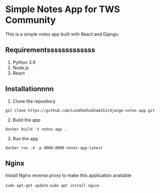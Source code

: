 # Simple Notes App for TWS Community
This is a simple notes app built with React and Django.

## Requirementsssssssssssss
1. Python 3.9
2. Node.js
3. React

## Installationnnn
1. Clone the repository
```
git clone https://github.com/LondheShubham153/django-notes-app.git
```

2. Build the app
```
docker build -t notes-app .
```

3. Run the app
```
docker run -d -p 8000:8000 notes-app:latest
```

## Nginx

Install Nginx reverse proxy to make this application available

`sudo apt-get update`
`sudo apt install nginx`
